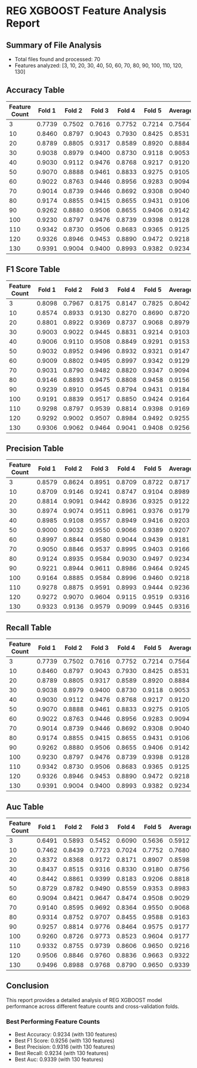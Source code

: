# REG XGBOOST Feature Analysis Report

## Summary of File Analysis
- Total files found and processed: 70
- Features analyzed: [3, 10, 20, 30, 40, 50, 60, 70, 80, 90, 100, 110, 120, 130]

## Accuracy Table
| Feature Count | Fold 1 | Fold 2 | Fold 3 | Fold 4 | Fold 5 | Average |
|---------------|--------|--------|--------|--------|--------|--------|
| 3 | 0.7739 | 0.7502 | 0.7616 | 0.7752 | 0.7214 | 0.7564 |
| 10 | 0.8460 | 0.8797 | 0.9043 | 0.7930 | 0.8425 | 0.8531 |
| 20 | 0.8789 | 0.8805 | 0.9317 | 0.8589 | 0.8920 | 0.8884 |
| 30 | 0.9038 | 0.8979 | 0.9400 | 0.8730 | 0.9118 | 0.9053 |
| 40 | 0.9030 | 0.9112 | 0.9476 | 0.8768 | 0.9217 | 0.9120 |
| 50 | 0.9070 | 0.8888 | 0.9461 | 0.8833 | 0.9275 | 0.9105 |
| 60 | 0.9022 | 0.8763 | 0.9446 | 0.8956 | 0.9283 | 0.9094 |
| 70 | 0.9014 | 0.8739 | 0.9446 | 0.8692 | 0.9308 | 0.9040 |
| 80 | 0.9174 | 0.8855 | 0.9415 | 0.8655 | 0.9431 | 0.9106 |
| 90 | 0.9262 | 0.8880 | 0.9506 | 0.8655 | 0.9406 | 0.9142 |
| 100 | 0.9230 | 0.8797 | 0.9476 | 0.8739 | 0.9398 | 0.9128 |
| 110 | 0.9342 | 0.8730 | 0.9506 | 0.8683 | 0.9365 | 0.9125 |
| 120 | 0.9326 | 0.8946 | 0.9453 | 0.8890 | 0.9472 | 0.9218 |
| 130 | 0.9391 | 0.9004 | 0.9400 | 0.8993 | 0.9382 | 0.9234 |

## F1 Score Table
| Feature Count | Fold 1 | Fold 2 | Fold 3 | Fold 4 | Fold 5 | Average |
|---------------|--------|--------|--------|--------|--------|--------|
| 3 | 0.8098 | 0.7967 | 0.8175 | 0.8147 | 0.7825 | 0.8042 |
| 10 | 0.8574 | 0.8933 | 0.9130 | 0.8270 | 0.8690 | 0.8720 |
| 20 | 0.8801 | 0.8922 | 0.9369 | 0.8737 | 0.9068 | 0.8979 |
| 30 | 0.9003 | 0.9022 | 0.9445 | 0.8831 | 0.9214 | 0.9103 |
| 40 | 0.9006 | 0.9110 | 0.9508 | 0.8849 | 0.9291 | 0.9153 |
| 50 | 0.9032 | 0.8952 | 0.9496 | 0.8932 | 0.9321 | 0.9147 |
| 60 | 0.9009 | 0.8802 | 0.9495 | 0.8997 | 0.9342 | 0.9129 |
| 70 | 0.9031 | 0.8790 | 0.9482 | 0.8820 | 0.9347 | 0.9094 |
| 80 | 0.9146 | 0.8893 | 0.9475 | 0.8808 | 0.9458 | 0.9156 |
| 90 | 0.9239 | 0.8910 | 0.9545 | 0.8794 | 0.9431 | 0.9184 |
| 100 | 0.9191 | 0.8839 | 0.9517 | 0.8850 | 0.9424 | 0.9164 |
| 110 | 0.9298 | 0.8797 | 0.9539 | 0.8814 | 0.9398 | 0.9169 |
| 120 | 0.9292 | 0.9002 | 0.9507 | 0.8984 | 0.9492 | 0.9255 |
| 130 | 0.9306 | 0.9062 | 0.9464 | 0.9041 | 0.9408 | 0.9256 |

## Precision Table
| Feature Count | Fold 1 | Fold 2 | Fold 3 | Fold 4 | Fold 5 | Average |
|---------------|--------|--------|--------|--------|--------|--------|
| 3 | 0.8579 | 0.8624 | 0.8951 | 0.8709 | 0.8722 | 0.8717 |
| 10 | 0.8709 | 0.9146 | 0.9241 | 0.8747 | 0.9104 | 0.8989 |
| 20 | 0.8814 | 0.9091 | 0.9442 | 0.8936 | 0.9325 | 0.9122 |
| 30 | 0.8974 | 0.9074 | 0.9511 | 0.8961 | 0.9376 | 0.9179 |
| 40 | 0.8985 | 0.9108 | 0.9557 | 0.8949 | 0.9416 | 0.9203 |
| 50 | 0.9000 | 0.9032 | 0.9550 | 0.9066 | 0.9389 | 0.9207 |
| 60 | 0.8997 | 0.8844 | 0.9580 | 0.9044 | 0.9439 | 0.9181 |
| 70 | 0.9050 | 0.8846 | 0.9537 | 0.8995 | 0.9403 | 0.9166 |
| 80 | 0.9124 | 0.8935 | 0.9584 | 0.9030 | 0.9497 | 0.9234 |
| 90 | 0.9221 | 0.8944 | 0.9611 | 0.8986 | 0.9464 | 0.9245 |
| 100 | 0.9164 | 0.8885 | 0.9584 | 0.8996 | 0.9460 | 0.9218 |
| 110 | 0.9278 | 0.8875 | 0.9591 | 0.8993 | 0.9444 | 0.9236 |
| 120 | 0.9272 | 0.9070 | 0.9604 | 0.9115 | 0.9519 | 0.9316 |
| 130 | 0.9323 | 0.9136 | 0.9579 | 0.9099 | 0.9445 | 0.9316 |

## Recall Table
| Feature Count | Fold 1 | Fold 2 | Fold 3 | Fold 4 | Fold 5 | Average |
|---------------|--------|--------|--------|--------|--------|--------|
| 3 | 0.7739 | 0.7502 | 0.7616 | 0.7752 | 0.7214 | 0.7564 |
| 10 | 0.8460 | 0.8797 | 0.9043 | 0.7930 | 0.8425 | 0.8531 |
| 20 | 0.8789 | 0.8805 | 0.9317 | 0.8589 | 0.8920 | 0.8884 |
| 30 | 0.9038 | 0.8979 | 0.9400 | 0.8730 | 0.9118 | 0.9053 |
| 40 | 0.9030 | 0.9112 | 0.9476 | 0.8768 | 0.9217 | 0.9120 |
| 50 | 0.9070 | 0.8888 | 0.9461 | 0.8833 | 0.9275 | 0.9105 |
| 60 | 0.9022 | 0.8763 | 0.9446 | 0.8956 | 0.9283 | 0.9094 |
| 70 | 0.9014 | 0.8739 | 0.9446 | 0.8692 | 0.9308 | 0.9040 |
| 80 | 0.9174 | 0.8855 | 0.9415 | 0.8655 | 0.9431 | 0.9106 |
| 90 | 0.9262 | 0.8880 | 0.9506 | 0.8655 | 0.9406 | 0.9142 |
| 100 | 0.9230 | 0.8797 | 0.9476 | 0.8739 | 0.9398 | 0.9128 |
| 110 | 0.9342 | 0.8730 | 0.9506 | 0.8683 | 0.9365 | 0.9125 |
| 120 | 0.9326 | 0.8946 | 0.9453 | 0.8890 | 0.9472 | 0.9218 |
| 130 | 0.9391 | 0.9004 | 0.9400 | 0.8993 | 0.9382 | 0.9234 |

## Auc Table
| Feature Count | Fold 1 | Fold 2 | Fold 3 | Fold 4 | Fold 5 | Average |
|---------------|--------|--------|--------|--------|--------|--------|
| 3 | 0.6491 | 0.5893 | 0.5452 | 0.6090 | 0.5636 | 0.5912 |
| 10 | 0.7462 | 0.8439 | 0.7723 | 0.7024 | 0.7752 | 0.7680 |
| 20 | 0.8372 | 0.8368 | 0.9172 | 0.8171 | 0.8907 | 0.8598 |
| 30 | 0.8437 | 0.8515 | 0.9316 | 0.8330 | 0.9180 | 0.8756 |
| 40 | 0.8442 | 0.8861 | 0.9399 | 0.8183 | 0.9206 | 0.8818 |
| 50 | 0.8729 | 0.8782 | 0.9490 | 0.8559 | 0.9353 | 0.8983 |
| 60 | 0.9094 | 0.8421 | 0.9647 | 0.8474 | 0.9508 | 0.9029 |
| 70 | 0.9140 | 0.8595 | 0.9692 | 0.8364 | 0.9550 | 0.9068 |
| 80 | 0.9314 | 0.8752 | 0.9707 | 0.8455 | 0.9588 | 0.9163 |
| 90 | 0.9257 | 0.8814 | 0.9776 | 0.8464 | 0.9575 | 0.9177 |
| 100 | 0.9260 | 0.8726 | 0.9773 | 0.8523 | 0.9604 | 0.9177 |
| 110 | 0.9332 | 0.8755 | 0.9739 | 0.8606 | 0.9650 | 0.9216 |
| 120 | 0.9506 | 0.8846 | 0.9760 | 0.8836 | 0.9663 | 0.9322 |
| 130 | 0.9496 | 0.8988 | 0.9768 | 0.8790 | 0.9650 | 0.9339 |

## Conclusion

This report provides a detailed analysis of REG XGBOOST model performance across different feature counts and cross-validation folds.

### Best Performing Feature Counts

- Best Accuracy: 0.9234 (with 130 features)
- Best F1 Score: 0.9256 (with 130 features)
- Best Precision: 0.9316 (with 130 features)
- Best Recall: 0.9234 (with 130 features)
- Best Auc: 0.9339 (with 130 features)
